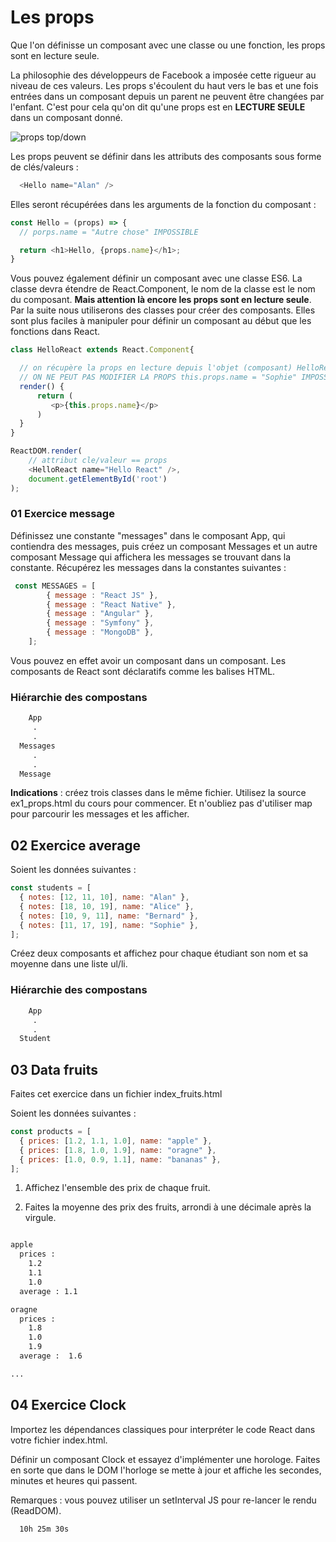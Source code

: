 # Les props

Que l'on définisse un composant avec une classe ou une fonction, les props sont en lecture seule.

La philosophie des développeurs de Facebook a imposée cette rigueur au niveau de ces valeurs. Les props s'écoulent du haut vers le bas et une fois entrées dans un composant depuis un parent ne peuvent être changées par l'enfant. C'est pour cela qu'on dit qu'une props est en **LECTURE SEULE** dans un composant donné.

![props top/down](./images/props.png)

Les props peuvent se définir dans les attributs des composants sous forme de clés/valeurs :

```js
  <Hello name="Alan" />
```

Elles seront récupérées dans les arguments de la fonction du composant :

```js
const Hello = (props) => {
  // porps.name = "Autre chose" IMPOSSIBLE

  return <h1>Hello, {props.name}</h1>;
}
```

Vous pouvez également définir un composant avec une classe ES6. La classe devra étendre de React.Component, le nom de la classe est le nom du composant.
**Mais attention là encore les props sont en lecture seule**. Par la suite nous utiliserons des classes pour créer des composants. Elles sont plus faciles à manipuler pour définir un composant au début que les fonctions dans React.

```js
class HelloReact extends React.Component{

  // on récupère la props en lecture depuis l'objet (composant) HelloReact
  // ON NE PEUT PAS MODIFIER LA PROPS this.props.name = "Sophie" IMPOSSIBLE !
  render() {
      return (
         <p>{this.props.name}</p>
      )
  }
}

ReactDOM.render(
    // attribut cle/valeur == props
    <HelloReact name="Hello React" />,
    document.getElementById('root')
);
```

### 01 Exercice message

Définissez une constante "messages" dans le composant App, qui contiendra des messages, puis créez un composant Messages et un autre composant Message qui affichera les messages se trouvant dans la constante. Récupérez les messages dans la constantes suivantes :

```js
 const MESSAGES = [
        { message : "React JS" },
        { message : "React Native" },
        { message : "Angular" },
        { message : "Symfony" },
        { message : "MongoDB" },
    ];
```

Vous pouvez en effet avoir un composant dans un composant. Les composants de React sont déclaratifs comme les balises HTML.

### Hiérarchie des compostans

```txt
    App
     .
     .
  Messages
     .
     .
  Message
```

**Indications** : créez trois classes dans le même fichier. Utilisez la source ex1_props.html du cours pour commencer. Et n'oubliez pas d'utiliser map pour parcourir les messages et les afficher.

## 02 Exercice average

Soient les données suivantes :

```js
const students = [
  { notes: [12, 11, 10], name: "Alan" },
  { notes: [18, 10, 19], name: "Alice" },
  { notes: [10, 9, 11], name: "Bernard" },
  { notes: [11, 17, 19], name: "Sophie" },
];
```

Créez deux composants et affichez pour chaque étudiant son nom et sa moyenne dans une liste ul/li.

### Hiérarchie des compostans

```txt
    App
     .
     .
  Student
```

## 03 Data fruits

Faites cet exercice dans un fichier index_fruits.html

Soient les données suivantes :

```js
const products = [
  { prices: [1.2, 1.1, 1.0], name: "apple" },
  { prices: [1.8, 1.0, 1.9], name: "oragne" },
  { prices: [1.0, 0.9, 1.1], name: "bananas" },
];
```

1. Affichez l'ensemble des prix de chaque fruit.

2. Faites la moyenne des prix des fruits, arrondi à une décimale après la virgule.

```txt

apple
  prices :
    1.2
    1.1
    1.0
  average : 1.1

oragne
  prices :
    1.8
    1.0
    1.9
  average :  1.6

...
```

## 04 Exercice Clock

Importez les dépendances classiques pour interpréter le code React dans votre fichier index.html.

Définir un composant Clock et essayez d'implémenter une horologe. Faites en sorte que dans le DOM l'horloge se mette à jour et affiche les secondes, minutes et heures qui passent.

Remarques : vous pouvez utiliser un setInterval JS pour re-lancer le rendu (ReadDOM).

```txt
  10h 25m 30s
```
